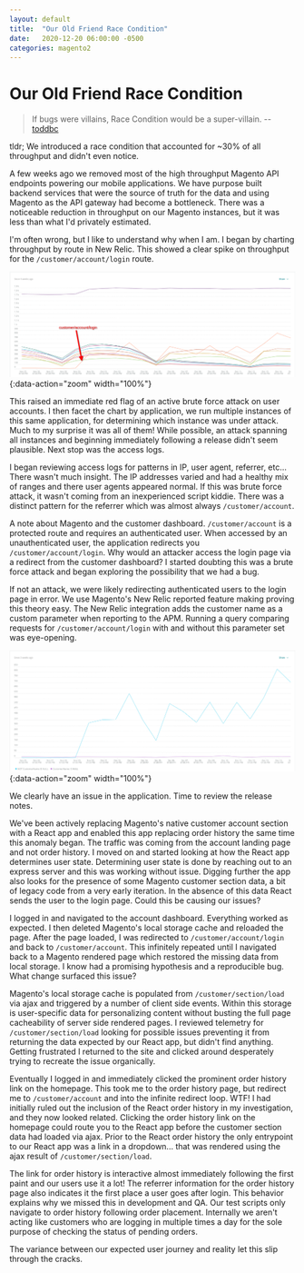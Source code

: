 ```yaml
---
layout: default
title:  "Our Old Friend Race Condition"
date:   2020-12-20 06:00:00 -0500
categories: magento2
---
```


# Our Old Friend Race Condition

> If bugs were villains, Race Condition would be a super-villain.
> --[toddbc](https://github.com/toddbc)

tldr; We introduced a race condition that accounted for ~30% of all throughput
and didn't even notice.

A few weeks ago we removed most of the high throughput Magento API endpoints
powering our mobile applications. We have purpose built backend services that
were the source of truth for the data and using Magento as the API gateway had
become a bottleneck. There was a noticeable reduction in throughput on our
Magento instances, but it was less than what I'd privately estimated.

I'm often wrong, but I like to understand why when I am. I began by charting
throughput by route in New Relic. This showed a clear spike on throughput for
the `/customer/account/login` route.

![Throughput](/assets/img/blog/2020/12/20/customer-account-all-rpm.png){:data-action="zoom" width="100%"}

This raised an immediate red flag of an active brute force attack on user
accounts. I then facet the chart by application, we run multiple instances of
this same application, for determining which instance was under attack. Much
to my surprise it was all of them! While possible, an attack spanning all
instances and beginning immediately following a release didn't seem plausible.
Next stop was the access logs.

I began reviewing access logs for patterns in IP, user agent, referrer, etc...
There wasn't much insight. The IP addresses varied and had a healthy mix of
ranges and there user agents appeared normal. If this was brute force attack,
it wasn't coming from an inexperienced script kiddie. There was a distinct
pattern for the referrer which was almost always `/customer/account`.

A note about Magento and the customer dashboard. `/customer/account` is a
protected route and requires an authenticated user. When accessed by an
unauthenticated user, the application redirects you `/customer/account/login`.
Why would an attacker access the login page via a redirect from the customer
dashboard? I started doubting this was a brute force attack and began
exploring the possibility that we had a bug.

If not an attack, we were likely redirecting authenticated users to the login
page in error. We use Magento's New Relic reported feature making proving this
theory easy. The New Relic integration adds the customer name as a custom
parameter when reporting to the APM. Running a query comparing requests for
`/customer/account/login` with and without this parameter set was eye-opening.

![Throughput by Auth Status](/assets/img/blog/2020/12/20/customer-account-login-compare-rpm.png){:data-action="zoom" width="100%"}

We clearly have an issue in the application. Time to review the release notes.

We've been actively replacing Magento's native customer account section with a
React app and enabled this app replacing order history the same time this
anomaly began. The traffic was coming from the account landing page and not
order history. I moved on and started looking at how the React app determines
user state. Determining user state is done by reaching out to an express server
and this was working without issue. Digging further the app also looks for the
presence of some Magento customer section data, a bit of legacy code from a
very early iteration. In the absence of this data React sends the user to the
login page. Could this be causing our issues?

I logged in and navigated to the account dashboard. Everything worked as
expected. I then deleted Magento's local storage cache and reloaded the page.
After the page loaded, I was redirected to `/customer/account/login` and back
to `/customer/account`. This infinitely repeated until I navigated back to a
Magento rendered page which restored the missing data from local storage. I
know had a promising hypothesis and a reproducible bug. What change surfaced
this issue?

Magento's local storage cache is populated from `/customer/section/load` via
ajax and triggered by a number of client side events. Within this storage is
user-specific data for personalizing content without busting the full page
cacheability of server side rendered pages. I reviewed telemetry for
`/customer/section/load` looking for possible issues preventing it from
returning the data expected by our React app, but didn't find anything. Getting
frustrated I returned to the site and clicked around desperately trying to
recreate the issue organically.

Eventually I logged in and immediately clicked the prominent order history link
on the homepage. This took me to the order history page, but redirect me to
`/customer/account` and into the infinite redirect loop. WTF! I had initially
ruled out the inclusion of the React order history in my investigation, and
they now looked related. Clicking the order history link on the homepage could
route you to the React app before the customer section data had loaded via
ajax. Prior to the React order history the only entrypoint to our React app was
a link in a dropdown... that was rendered using the ajax result of
`/customer/section/load`.

The link for order history is interactive almost immediately following the
first paint and our users use it a lot! The referrer information for the order
history page also indicates it the first place a user goes after login. This
behavior explains why we missed this in development and QA. Our test scripts
only navigate to order history following order placement. Internally we aren't
acting like customers who are logging in multiple times a day for the sole
purpose of checking the status of pending orders.

The variance between our expected user journey and reality let this slip
through the cracks.
